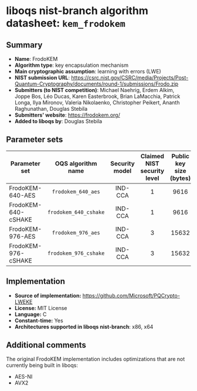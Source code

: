 liboqs nist-branch algorithm datasheet: `kem_frodokem`
======================================================

Summary
-------

- **Name**: FrodoKEM
- **Algorithm type**: key encapsulation mechanism
- **Main cryptographic assumption**: learning with errors (LWE)
- **NIST submission URL**: https://csrc.nist.gov/CSRC/media/Projects/Post-Quantum-Cryptography/documents/round-1/submissions/Frodo.zip
- **Submitters (to NIST competition)**: Michael Naehrig, Erdem Alkim, Joppe Bos, Léo Ducas, Karen Easterbrook, Brian LaMacchia, Patrick Longa, Ilya Mironov, Valeria Nikolaenko, Christopher Peikert, Ananth Raghunathan, Douglas Stebila
- **Submitters' website**: https://frodokem.org/
- **Added to liboqs by**: Douglas Stebila

Parameter sets
--------------

| Parameter set       |   OQS algorithm name  | Security model | Claimed NIST security level | Public key size (bytes) | Secret key size (bytes) | Ciphertext size (bytes) | Shared secret size (bytes) |
|---------------------|:---------------------:|:--------------:|:---------------------------:|:-----------------------:|:-----------------------:|:-----------------------:|:--------------------------:|
| FrodoKEM-640-AES    |   `frodokem_640_aes`  |     IND-CCA    |              1              |           9616          |          19872          |           9736          |             16             |
| FrodoKEM-640-cSHAKE | `frodokem_640_cshake` |     IND-CCA    |              1              |           9616          |          19872          |           9736          |             16             |
| FrodoKEM-976-AES    |   `frodokem_976_aes`  |     IND-CCA    |              3              |          15632          |          31272          |          15768          |             24             |
| FrodoKEM-976-cSHAKE | `frodokem_976_cshake` |     IND-CCA    |              3              |          15632          |          31272          |          15768          |             24             |

Implementation
--------------

- **Source of implementation:** https://github.com/Microsoft/PQCrypto-LWEKE
- **License:** MIT License
- **Language:** C
- **Constant-time:** Yes
- **Architectures supported in liboqs nist-branch**: x86, x64

Additional comments
-------------------

The original FrodoKEM implementation includes optimizations that are not currently being built in liboqs:

- AES-NI
- AVX2
